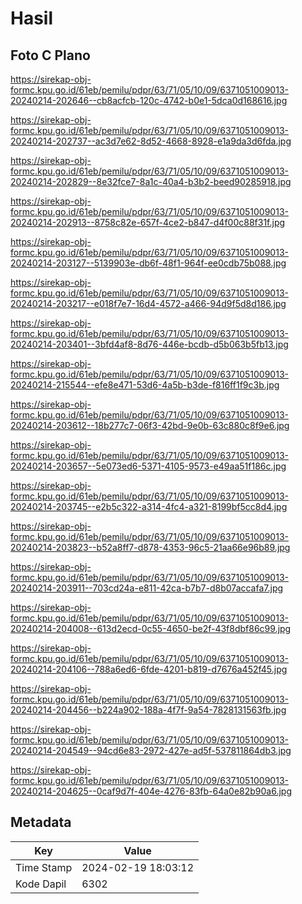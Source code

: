 # Hasil

## Foto C Plano

https://sirekap-obj-formc.kpu.go.id/61eb/pemilu/pdpr/63/71/05/10/09/6371051009013-20240214-202646--cb8acfcb-120c-4742-b0e1-5dca0d168616.jpg

https://sirekap-obj-formc.kpu.go.id/61eb/pemilu/pdpr/63/71/05/10/09/6371051009013-20240214-202737--ac3d7e62-8d52-4668-8928-e1a9da3d6fda.jpg

https://sirekap-obj-formc.kpu.go.id/61eb/pemilu/pdpr/63/71/05/10/09/6371051009013-20240214-202829--8e32fce7-8a1c-40a4-b3b2-beed90285918.jpg

https://sirekap-obj-formc.kpu.go.id/61eb/pemilu/pdpr/63/71/05/10/09/6371051009013-20240214-202913--8758c82e-657f-4ce2-b847-d4f00c88f31f.jpg

https://sirekap-obj-formc.kpu.go.id/61eb/pemilu/pdpr/63/71/05/10/09/6371051009013-20240214-203127--5139903e-db6f-48f1-964f-ee0cdb75b088.jpg

https://sirekap-obj-formc.kpu.go.id/61eb/pemilu/pdpr/63/71/05/10/09/6371051009013-20240214-203217--e018f7e7-16d4-4572-a466-94d9f5d8d186.jpg

https://sirekap-obj-formc.kpu.go.id/61eb/pemilu/pdpr/63/71/05/10/09/6371051009013-20240214-203401--3bfd4af8-8d76-446e-bcdb-d5b063b5fb13.jpg

https://sirekap-obj-formc.kpu.go.id/61eb/pemilu/pdpr/63/71/05/10/09/6371051009013-20240214-215544--efe8e471-53d6-4a5b-b3de-f816ff1f9c3b.jpg

https://sirekap-obj-formc.kpu.go.id/61eb/pemilu/pdpr/63/71/05/10/09/6371051009013-20240214-203612--18b277c7-06f3-42bd-9e0b-63c880c8f9e6.jpg

https://sirekap-obj-formc.kpu.go.id/61eb/pemilu/pdpr/63/71/05/10/09/6371051009013-20240214-203657--5e073ed6-5371-4105-9573-e49aa51f186c.jpg

https://sirekap-obj-formc.kpu.go.id/61eb/pemilu/pdpr/63/71/05/10/09/6371051009013-20240214-203745--e2b5c322-a314-4fc4-a321-8199bf5cc8d4.jpg

https://sirekap-obj-formc.kpu.go.id/61eb/pemilu/pdpr/63/71/05/10/09/6371051009013-20240214-203823--b52a8ff7-d878-4353-96c5-21aa66e96b89.jpg

https://sirekap-obj-formc.kpu.go.id/61eb/pemilu/pdpr/63/71/05/10/09/6371051009013-20240214-203911--703cd24a-e811-42ca-b7b7-d8b07accafa7.jpg

https://sirekap-obj-formc.kpu.go.id/61eb/pemilu/pdpr/63/71/05/10/09/6371051009013-20240214-204008--613d2ecd-0c55-4650-be2f-43f8dbf86c99.jpg

https://sirekap-obj-formc.kpu.go.id/61eb/pemilu/pdpr/63/71/05/10/09/6371051009013-20240214-204106--788a6ed6-6fde-4201-b819-d7676a452f45.jpg

https://sirekap-obj-formc.kpu.go.id/61eb/pemilu/pdpr/63/71/05/10/09/6371051009013-20240214-204456--b224a902-188a-4f7f-9a54-7828131563fb.jpg

https://sirekap-obj-formc.kpu.go.id/61eb/pemilu/pdpr/63/71/05/10/09/6371051009013-20240214-204549--94cd6e83-2972-427e-ad5f-537811864db3.jpg

https://sirekap-obj-formc.kpu.go.id/61eb/pemilu/pdpr/63/71/05/10/09/6371051009013-20240214-204625--0caf9d7f-404e-4276-83fb-64a0e82b90a6.jpg


## Metadata

| Key        | Value               |
| ---------- | ------------------- |
| Time Stamp | 2024-02-19 18:03:12 |
| Kode Dapil | 6302                |



